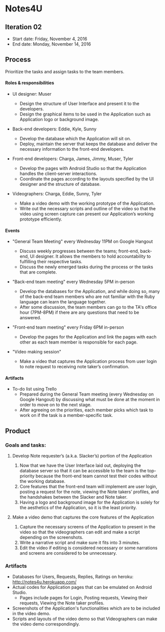 # Notes4U

## Iteration 02

 * Start date: Friday, November 4, 2016
 * End date: Monday, November 14, 2016

## Process

Prioritize the tasks and assign tasks to the team members.

#### Roles & responsibilities

* UI designer: Muser
   * Design the structure of User Interface and present it to the developers.
   * Design the graphical items to be used in the Application such as Application logo or background image.

* Back-end developers: Eddie, Kyle, Sunny
   * Develop the database which the Application will sit on.
   * Deploy, maintain the server that keeps the database and deliver the necessary information to the front-end developers.
   
* Front-end developers: Charga, James, Jimmy, Muser, Tyler
   * Develop the pages with Android Studio so that the Application handles the client-server interactions.
   * Coordinate the pages according to the layouts specified by the UI designer and the structure of database.
   
* Videographers: Charga, Eddie, Sunny, Tyler
   * Make a video demo with the working prototype of the Application.
   * Write out the necessary scripts and outline of the video so that the video using screen capture can present our Application’s working prototype efficiently.

#### Events

* "General Team Meeting" every Wednesday 11PM on Google Hangout
   * Discuss weekly progresses between the teams; front-end, back-end, UI designer. It allows the members to hold accountability to fulfilling their respective tasks.
   * Discuss the newly emerged tasks during the process or the tasks that are complete.

* "Back-end team meeting" every Wednesday 5PM in-person
   * Develop the databases for the Application, and while doing so, many of the back-end team members who are not familiar with the Ruby language can learn the language together.
   * After some discussion, the team members can go to the TA's office hour (7PM-8PM) if there are any questions that need to be answered.

* "Front-end team meeting" every Friday 6PM in-person
  * Develop the pages for the Application and link the pages with each other as each team member is responsible for each page.

* "Video making session"
   * Make a video that captures the Application process from user login to note request to receiving note taker’s confirmation.

#### Artifacts

* To-do list using Trello
   * Prepared during the General Team meeting (every Wednesday on Google Hangout) by discussing what must be done at the moment in order to move on to the next stage.
   * After agreeing on the priorities, each member picks which task to work on if the task is a member-specific task.

## Product

### Goals and tasks:

1. Develop Note requester’s (a.k.a. Slacker’s) portion of the Application
   1. Now that we have the User Interface laid out, deploying the database server so that it can be accessible to the team is the top-priority because the front-end team cannot test their codes without the working database.
   2. Core features that the front-end team will implement are user login, posting a request for the note, viewing the Note takers’ profiles, and the handshakes between the Slacker and Note taker.
   3. Having a logo and background image for the Application is solely for the aesthetics of the Application, so it is the least priority.

2. Make a video demo that captures the core features of the Application
   1. Capture the necessary screens of the Application to present in the video so that the videographers can edit and make a script depending on the screenshots.
   2. Write a narrative script and make sure it fits into 3 minutes.
   3. Edit the video if editing is considered necessary or some narrations and screens are considered to be unnecessary.


### Artifacts

* Databases for Users, Requests, Replies, Ratings on heroku: http://notes4u.herokuapp.com/
* Actual codes for Application pages that can be emulated on Android Studio.
  * Pages include pages for Login, Posting requests, Viewing their requests, Viewing the Note taker profiles.
* Screenshots of the Application's functionalities which are to be included in the video demo.
* Scripts and layouts of the video demo so that Videographers can make the video demo correspondingly.

